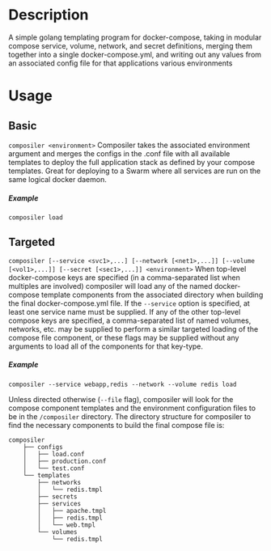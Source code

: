 # Description
A simple golang templating program for docker-compose, taking in
modular compose service, volume, network, and secret definitions,
merging them together into a single docker-compose.yml, and 
writing out any values from an associated config file for that
applications various environments

# Usage
## Basic
`composiler <environment>`
Composiler takes the associated environment argument and merges the
configs in the <environment>.conf file with all available templates
to deploy the full application stack as defined by your compose
templates. Great for deploying to a Swarm where all services are
run on the same logical docker daemon.
##### Example
`composiler load`


## Targeted
`composiler [--service <svc1>,...] [--network [<net1>,...]]
[--volume [<vol1>,...]] [--secret [<sec1>,...]] <environment>`
When top-level docker-compose keys are specified (in a
comma-separated list when multiples are involved) composiler will
load any of the named docker-compose template components from the
associated directory when building the final docker-compose.yml
file. If the `--service` option is specified, at least one service
name must be supplied. If any of the other top-level compose keys
are specified, a comma-separated list of named volumes, networks,
etc. may be supplied to perform a similar targeted loading of the
compose file component, or these flags may be supplied without
any arguments to load all of the components for that key-type.
##### Example
`composiler --service webapp,redis --network --volume redis load`

Unless directed otherwise (`--file` flag), composiler will look
for the compose component templates and the environment configuration
files to be in the `/composiler` directory. The directory structure
for composiler to find the necessary components to build the final
compose file is:
```
composiler
    ├── configs
    │   ├── load.conf
    │   ├── production.conf
    │   └── test.conf
    └── templates
        ├── networks
        │   └── redis.tmpl
        ├── secrets
        ├── services
        │   ├── apache.tmpl
        │   ├── redis.tmpl
        │   └── web.tmpl
        └── volumes
            └── redis.tmpl
```